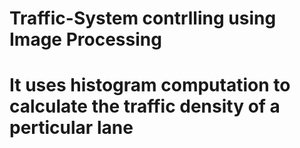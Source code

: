 # Traffic-System contrlling using Image Processing
# It uses histogram computation to calculate the traffic density of a perticular lane 
